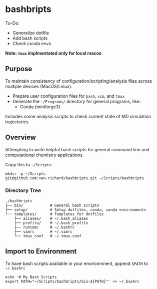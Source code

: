 # bashbripts

To-Do:
* Generalize dotfile 
* Add bash scripts
* Check conda envs

**Note: `tmux` implmentated only for local macos**

## Purpose

To maintain consistency of configuration/scripting/analysis files across multiple devices (MacOS/Linux).

* Prepare user configuration files for `bash`, `vim`, and `tmux`
* Generate the `~/Programs/` directory for general programs, like:
    * Conda (miniforge3)

Includes some analysis scripts to check current state of MD simulation trajectories

## Overview

Attempting to write helpful bash scripts for general command line and computational chemistry applications.

Copy this to `~/Scripts`:

```
mkdir -p ~/Scripts
git@github.com:van-richard/bashbripts.git ~/Scripts/bashbripts
```

### Directory Tree

```
./bashbripts
├── bin/            # General bash scripts
├── setup/          # Setup dotfiles, conda, conda environments
└── templates/      # Templates for dotfiles
    ├── aliases/    # ~/.bash_aliases
    ├── profile/    # ~/.bash_profile
    ├── runcom/     # ~/.bashrc
    ├── vimrc       # ~/.vimrc
    └── tmux_conf   # ~/.tmux.conf
```


## Import to Environment

To have bash scripts available in your environmnent, append `$PATH` to `~/.bashrc`

```
echo '# My Bash Scripts
export PATH="~/Scripts/bashbripts/bin:${PATH}"' >> ~/.bashrc
```

